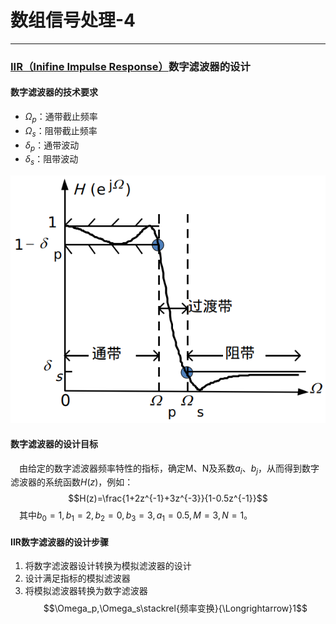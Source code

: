 # 数组信号处理-4

---

### [IIR（Inifine Impulse Response）]('无限冲激响应')数字滤波器的设计
#### 数字滤波器的技术要求
* $\Omega_p$：通带截止频率
* $\Omega_s$：阻带截止频率
* $\delta_p$：通带波动
* $\delta_s$：阻带波动

![低通数字滤波器](./images/1547212671049.png)

#### 数字滤波器的设计目标
&emsp;由给定的数字滤波器频率特性的指标，确定M、N及系数$a_i、b_j$，从而得到数字滤波器的系统函数$H(z)$，例如：
$$H(z)=\frac{1+2z^{-1}+3z^{-3}}{1-0.5z^{-1}}$$
&emsp;其中$b_0=1,b_1=2,b_2=0,b_3=3,a_1=0.5,M=3,N=1$。

#### IIR数字滤波器的设计步骤
1. 将数字滤波器设计转换为模拟滤波器的设计
2. 设计满足指标的模拟滤波器
3. 将模拟滤波器转换为数字滤波器
$$\Omega_p,\Omega_s\stackrel{频率变换}{\Longrightarrow}1$$